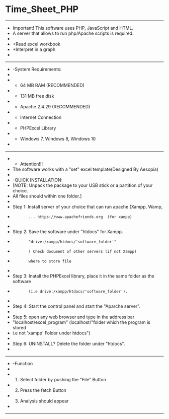 # Time_Sheet_PHP
**********************************************************************************
* Important! This software uses PHP, JavaScript and  HTML. 
* A server that allows to run php/Apache scripts is required.
*
* +Read excel workbook
* +Interpret in a graph
*
**********************************************************************************
* -System Requirements:
*	
*	 + 64 MB RAM (RECOMMENDED)
*	 + 131 MB free disk 
*	 + Apache 2.4.29 (RECOMMENDED)
*	 + Internet Connection
*	 + PHPExcel Library 
*	 + Windows 7, Windows 8, Windows 10
*	
**********************************************************************************
* - Attention!!!
*	 The software works with a "set" excel template(Designed By Aesopia)
*
* -QUICK INSTALLATION:
*	 [NOTE: Unpack the package to your USB stick or a partition of your choice. 
*	 All files should within one folder.]
*	
*	 Step 1: Install server of your choice that can run apache (Xampp, Wamp, 
*			 ... https://www.apachefriends.org  (for xampp)
*	
*	 Step 2: Save the software under "htdocs" for Xampp. 
*			 "drive:/xampp/htdocs/'software_folder'"
*			 ! Check document of other servers (if not Xampp) 
*			 where to store file
*	 
*	 Step 3: Inatall the PHPExcel library, place it in the same folder as the software
*			 (i.e drive:/xampp/htdocs/'software_folder'). 
*
*	 Step 4: Start the control panel and start the "Aparche server".
*
*	 Step 5: open any web browser and type in the address bar 
*	 "localhost/excel_program" (localhost/"folder which the program is stored
*	 i.e not 'xampp' Folder under htdocs")
*	
*	 Step 6: UNINSTALL? Delete the folder under "htdocs".
*	
**********************************************************************************
* -Function
* 
*	 1) Select folder by pushing the "File" Button
*	 2) Press the fetch Button
*	 3) Analysis should appear
*
**********************************************************************************
